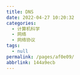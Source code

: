 ```yaml
---
title: DNS
date: 2022-04-27 10:20:32
categories: 
  - 计算机科学
  - 网络
  - 网络协议
tags: 
  - null
permalink: /pages/af0e09/
abbrlink: 144a9ecb
---
```

